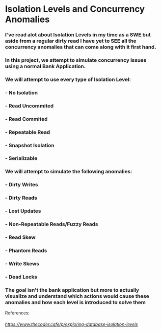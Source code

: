 # Isolation Levels and Concurrency Anomalies

### I've read alot about Isolation Levels in my time as a SWE but aside from a regular dirty read I have yet to SEE all the concurrency anomalies that can come along with it first hand.

### In this project, we attempt to simulate concurrency issues using a normal Bank Application. 

### We will attempt to use every type of Isolation Level:
### - No Isolation
### - Read Uncommited
### - Read Commited
### - Repeatable Read
### - Snapshot Isolation
### - Serializable

### We will attempt to simulate the following anomalies:
### - Dirty Writes
### - Dirty Reads
### - Lost Updates
### - Non-Repeatable Reads/Fuzzy Reads
### - Read Skew
### - Phantom Reads
### - Write Skews
### - Dead Locks


### The goal isn't the bank application but more to actually visualize and understand which actions would cause these anomalies and how each level is introduced to solve them

References:
###### https://www.thecoder.cafe/p/exploring-database-isolation-levels
